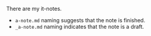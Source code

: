 There are my it-notes.

- `a-note.md` naming suggests that the note is finished.
- `_a-note.md` naming indicates that the note is a draft.
